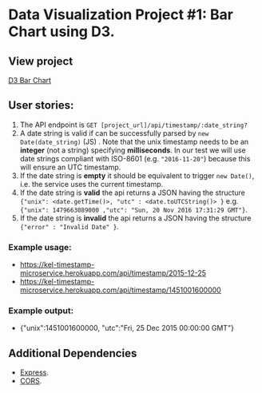 # Data Visualization Project #1: Bar Chart using D3.

## View project

[D3 Bar Chart](https://kelvinsanchez15.github.io/bar-chart/)

## User stories:

1. The API endpoint is `GET [project_url]/api/timestamp/:date_string?`
2. A date string is valid if can be successfully parsed by `new Date(date_string)` (JS) . Note that the unix timestamp needs to be an **integer** (not a string) specifying **milliseconds**. In our test we will use date strings compliant with ISO-8601 (e.g. `"2016-11-20"`) because this will ensure an UTC timestamp.
3. If the date string is **empty** it should be equivalent to trigger `new Date()`, i.e. the service uses the current timestamp.
4. If the date string is **valid** the api returns a JSON having the structure
   `{"unix": <date.getTime()>, "utc" : <date.toUTCString()> }`
   e.g. `{"unix": 1479663089000 ,"utc": "Sun, 20 Nov 2016 17:31:29 GMT"}`.
5. If the date string is **invalid** the api returns a JSON having the structure `{"error" : "Invalid Date" }`.

### Example usage:

- https://kel-timestamp-microservice.herokuapp.com/api/timestamp/2015-12-25
- https://kel-timestamp-microservice.herokuapp.com/api/timestamp/1451001600000

### Example output:

- {"unix":1451001600000, "utc":"Fri, 25 Dec 2015 00:00:00 GMT"}

## Additional Dependencies

- [Express](https://www.npmjs.com/package/express).
- [CORS](https://www.npmjs.com/package/cors).
